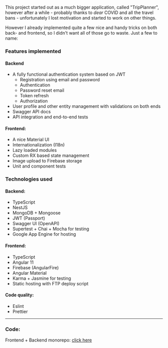 This project started out as a much bigger application, called "TripPlanner", however after a while - probably thanks
to *dear* COVID and all the travel bans - unfortunately I lost motivation and started to work on other things.

However I already implemented quite a few nice and handy tricks on both back- and frontend, so I didn't want all of
those go to waste. Just a few to name:

### Features implemented

#### Backend
* A fully functional authentication system based on JWT
  * Registration using email and password
  * Authentication
  * Password reset email
  * Token refresh
  * Authorization
* User profile and other entity management with validations on both ends
* Swagger API docs
* API integration and end-to-end tests

#### Frontend:
* A nice Material UI
* Internationalization (I18n)
* Lazy loaded modules
* Custom RX based state management
* Image upload to Firebase storage
* Unit and component tests

### Technologies used

#### Backend:
* TypeScript
* NestJS
* MongoDB + Mongoose
* JWT (Passport)
* Swagger UI (OpenAPI)
* Supertest + Chai + Mocha for testing
* Google App Engine for hosting

#### Frontend:
* TypeScript
* Angular 11
* Firebase (AngularFire)
* Angular Material
* Karma + Jasmine for testing
* Static hosting with FTP deploy script



#### Code quality:
* Eslint
* Prettier

---
### Code:
Frontend + Backend monorepo: [click here](https://github.com/KinPeter/Mongo-Nest-Angular-Auth)
